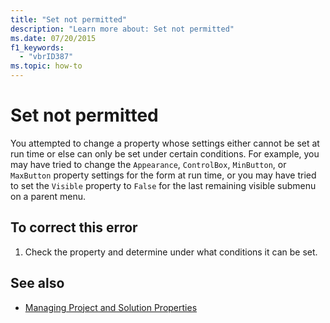 ```yaml
---
title: "Set not permitted"
description: "Learn more about: Set not permitted"
ms.date: 07/20/2015
f1_keywords:
  - "vbrID387"
ms.topic: how-to
---
```

# Set not permitted

You attempted to change a property whose settings either cannot be set at run time or else can only be set under certain conditions. For example, you may have tried to change the `Appearance`, `ControlBox`, `MinButton`, or `MaxButton` property settings for the form at run time, or you may have tried to set the `Visible` property to `False` for the last remaining visible submenu on a parent menu.  
  
## To correct this error  
  
1. Check the property and determine under what conditions it can be set.  
  
## See also

- [Managing Project and Solution Properties](/visualstudio/ide/managing-project-and-solution-properties)
